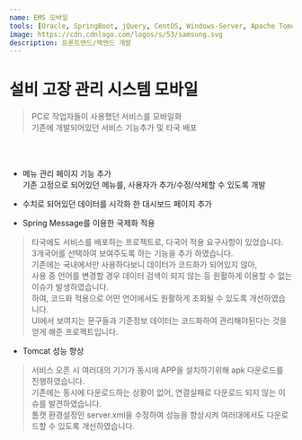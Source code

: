 ```yaml
---
name: EMS 모바일
tools: [Oracle, SpringBoot, jQuery, CentOS, Windows-Server, Apache Tomcat]
image: https://cdn.cdnlogo.com/logos/s/53/samsung.svg
description: 프론트엔드/백엔드 개발
---
```


# **설비 고장 관리 시스템 모바일**

> PC로 작업자들이 사용했던 서비스를 모바일화  
기존에 개발되어있던 서비스 기능추가 및 타국 배포

<br>
<br>

- 메뉴 관리 페이지 기능 추가  
기존 고정으로 되어있던 메뉴를, 사용자가 추가/수정/삭제할 수 있도록 개발  

- 수치로 되어있던 데이터를 시각화 한 대시보드 페이지 추가  

- Spring Message를 이용한 국제화 적용  
> 타국에도 서비스를 배포하는 프로젝트로, 다국어 적용 요구사항이 있었습니다.  
3개국어를 선택하여 보여주도록 하는 기능을 추가 하였습니다.  
기존에는 국내에서만 사용하다보니 데이터가 코드화가 되어있지 않아,  
사용 중 언어를 변경할 경우 데이터 검색이 되지 않는 등 원활하게 이용할 수 없는 이슈가 발생하였습니다.  
하여, 코드화 적용으로 어떤 언어에서도 원활하게 조회될 수 있도록 개선하였습니다.  
UI에서 보여지는 문구들과 기준정보 데이터는 코드화하여 관리해야된다는 것을 얻게 해준 프로젝트입니다.  

- Tomcat 성능 향상  
> 서비스 오픈 시 여러대의 기기가 동시에 APP을 설치하기위해 apk 다운로드를 진행하였습니다.  
기존에는 동시에 다운로드하는 상황이 없어, 연결실패로 다운로드 되지 않는 이슈를 발견하였습니다.  
톰캣 환경설정인 server.xml을 수정하여 성능을 향상시켜 여러대에서도 다운로드할 수 있도록 개선하였습니다.